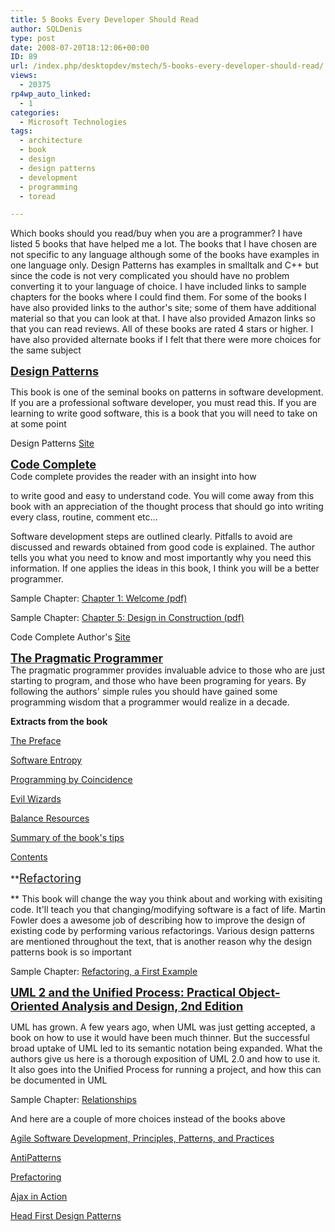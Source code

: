 ```yaml
---
title: 5 Books Every Developer Should Read
author: SQLDenis
type: post
date: 2008-07-20T18:12:06+00:00
ID: 89
url: /index.php/desktopdev/mstech/5-books-every-developer-should-read/
views:
  - 20375
rp4wp_auto_linked:
  - 1
categories:
  - Microsoft Technologies
tags:
  - architecture
  - book
  - design
  - design patterns
  - development
  - programming
  - toread

---
```

Which books should you read/buy when you are a programmer? I have listed 5 books that have helped me a lot. The books that I have chosen are not specific to any language although some of the books have examples in one language only. Design Patterns has examples in smalltalk and C++ but since the code is not very complicated you should have no problem converting it to your language of choice. I have included links to sample chapters for the books where I could find them. For some of the books I have also provided links to the author's site; some of them have additional material so that you can look at that. I have also provided Amazon links so that you can read reviews. All of these books are rated 4 stars or higher. I have also provided alternate books if I felt that there were more choices for the same subject

**<span style="font-size:130%;color:#cc0000;"><a href="http://www.amazon.com/exec/obidos/ASIN/0201633612/sql08-20/102-1687136-8876917?%5Fencoding=UTF8&camp=1789&link%5Fcode=xm2">Design Patterns</a></span>**
  
This book is one of the seminal books on patterns in software development. If you are a professional software developer, you must read this. If you are learning to write good software, this is a book that you will need to take on at some point

Design Patterns [Site][1]

<span style="font-size:130%;color:#cc0000;"><strong><a href="http://www.amazon.com/exec/obidos/ASIN/0735619670/sql08-20/102-5735017-0910517?%5Fencoding=UTF8&camp=1789&link%5Fcode=xm2">Code Complete</a><br /> </strong></span>Code complete provides the reader with an insight into how
  
to write good and easy to understand code. You will come away from this book with an appreciation of the thought process that should go into writing every class, routine, comment etc...

Software development steps are outlined clearly. Pitfalls to avoid are discussed and rewards obtained from good code is explained. The author tells you what you need to know and most importantly why you need this information. If one applies the ideas in this book, I think you will be a better programmer.

Sample Chapter: [Chapter 1: Welcome (pdf)][2]
  
Sample Chapter: [Chapter 5: Design in Construction (pdf)][3]

Code Complete Author's [Site][4]

<span style="font-size:130%;color:#cc0000;"><strong><a href="http://www.amazon.com/exec/obidos/ASIN/020161622X/sql08-20/102-5735017-0910517?%5Fencoding=UTF8&camp=1789&link%5Fcode=xm2">The Pragmatic Programmer</a><br /> </strong></span>The pragmatic programmer provides invaluable advice to those who are just starting to program, and those who have been programing for years. By following the authors' simple rules you should have gained some programming wisdom that a programmer would realize in a decade.

**Extracts from the book**
  
[The Preface][5]
  
[Software Entropy][6]
  
[Programming by Coincidence][7]
  
[Evil Wizards][8]
  
[Balance Resources][9]
  
[Summary of the book's tips][10]
  
[Contents][11]

**[<span style="font-size:130%;">Refactoring</span>][12] 
  
** This book will change the way you think about and working with exisiting code. It'll teach you that changing/modifying software is a fact of life. Martin Fowler does a awesome job of describing how to improve the design of existing code by performing various refactorings. Various design patterns are mentioned throughout the text, that is another reason why the design patterns book is so important

Sample Chapter: [Refactoring, a First Example][13]

<span style="font-size:130%;color:#cc0000;"><strong><a href="http://www.amazon.com/exec/obidos/ASIN/0321321278/sql08-20/102-5735017-0910517?%5Fencoding=UTF8&camp=1789&link%5Fcode=xm2">UML 2 and the Unified Process: Practical Object-Oriented Analysis and Design, 2nd Edition</a></strong></span>
  
UML has grown. A few years ago, when UML was just getting accepted, a book on how to use it would have been much thinner. But the successful broad uptake of UML led to its semantic notation being expanded. What the authors give us here is a thorough exposition of UML 2.0 and how to use it. It also goes into the Unified Process for running a project, and how this can be documented in UML

Sample Chapter: [Relationships][14] 

And here are a couple of more choices instead of the books above
  
[Agile Software Development, Principles, Patterns, and Practices][15]
  
[AntiPatterns][16]
  
[Prefactoring][17] 
  
[Ajax in Action][18]
  
[Head First Design Patterns][19]

 [1]: http://lci.cs.ubbcluj.ro/~raduking/Books/Design%20Patterns/
 [2]: http://www.cc2e.com/docs/Chapter1-Welcome.pdf
 [3]: http://www.cc2e.com/docs/Chapter5-Design.pdf
 [4]: http://www.cc2e.com/
 [5]: http://www.pragmaticprogrammer.com/ppbook/extracts/preface.html
 [6]: http://www.pragmaticprogrammer.com/ppbook/extracts/no_broken_windows.html
 [7]: http://www.pragmaticprogrammer.com/ppbook/extracts/coincidence.html
 [8]: http://www.pragmaticprogrammer.com/ppbook/extracts/wizards.html
 [9]: http://www.pragmaticprogrammer.com/ppbook/extracts/balance_resources.html
 [10]: http://www.pragmaticprogrammer.com/ppbook/extracts/rule_list.html
 [11]: http://www.pragmaticprogrammer.com/ppbook/extracts/contents.html
 [12]: http://www.amazon.com/exec/obidos/ASIN/0201485672/sql08-20/102-5735017-0910517?%5Fencoding=UTF8&camp=1789&link%5Fcode=xm2
 [13]: http://www.awprofessional.com/content/images/0201485672/samplechapter/chap4.html
 [14]: http://www.awprofessional.com/content/images/0321321278/samplechapter/arlow_ch09.pdf
 [15]: http://www.amazon.com/exec/obidos/ASIN/0135974445/sql08-20/102-1687136-8876917?%5Fencoding=UTF8&camp=1789&link%5Fcode=xm2
 [16]: http://www.amazon.com/exec/obidos/ASIN/0471197130/sql08-20/102-1687136-8876917?%5Fencoding=UTF8&camp=1789&link%5Fcode=xm2
 [17]: http://www.amazon.com/exec/obidos/ASIN/0596008740/sql08-20/102-1687136-8876917?%5Fencoding=UTF8&camp=1789&link%5Fcode=xm2
 [18]: http://www.amazon.com/exec/obidos/ASIN/1932394613/sql08-20/102-5735017-0910517?%5Fencoding=UTF8&camp=1789&link%5Fcode=xm2
 [19]: http://www.amazon.com/exec/obidos/ASIN/0596007124/sql08-20/102-5735017-0910517?%5Fencoding=UTF8&camp=1789&link%5Fcode=xm2